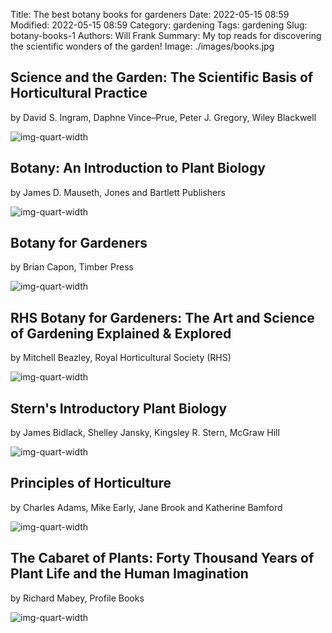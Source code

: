 Title: The best botany books for gardeners
Date: 2022-05-15 08:59
Modified: 2022-05-15 08:59
Category: gardening
Tags: gardening
Slug: botany-books-1
Authors: Will Frank
Summary: My top reads for discovering the scientific wonders of the garden!
Image: ./images/books.jpg

## Science and the Garden: The Scientific Basis of Horticultural Practice
by David S. Ingram, Daphne Vince–Prue, Peter J. Gregory, Wiley Blackwell

![img-quart-width](./images/books/science-and-the-garden.jpg)


## Botany: An Introduction to Plant Biology
by James D. Mauseth, Jones and Bartlett Publishers

![img-quart-width](./images/books/botany-an-introduction.jpg)

## Botany for Gardeners
by Brian Capon, Timber Press

![img-quart-width](./images/books/botany-for-gardeners.jpg)

## RHS Botany for Gardeners: The Art and Science of Gardening Explained & Explored
by Mitchell Beazley, Royal Horticultural Society (RHS)

![img-quart-width](./images/books/rhs-botany-for-gardeners.jpg)

## Stern's Introductory Plant Biology
by James Bidlack, Shelley Jansky, Kingsley R. Stern, McGraw Hill

![img-quart-width](./images/books/plant-biology.jpg)

## Principles of Horticulture
by Charles Adams, Mike Early, Jane Brook and Katherine Bamford

![img-quart-width](./images/books/principles-of-horticulture.jpg)


## The Cabaret of Plants: Forty Thousand Years of Plant Life and the Human Imagination
by Richard Mabey, Profile Books

![img-quart-width](./images/books/cabaret-of-plants.jpg)



